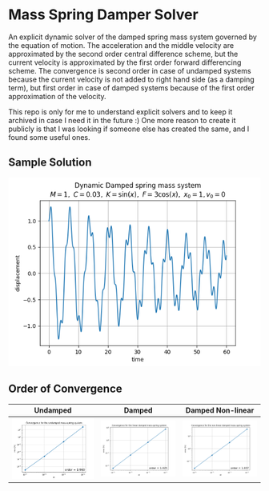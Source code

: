 # Mass Spring Damper Solver

An explicit dynamic solver of the damped spring mass system governed by the equation of motion. The acceleration and the middle velocity are approximated by the second order central difference scheme, but the current velocity is approximated by the first order forward differencing scheme. The convergence is second order in case of undamped systems because the current velocity is not added to right hand side (as a damping term), but first order in case of damped systems because of the first order approximation of the velocity.

This repo is only for me to understand explicit solvers and to keep it archived in case I need it in the future :) One more reason to create it publicly is that I was looking if someone else has created the same, and I found some useful ones.

## Sample Solution

![Figure](figures/sample.png)

## Order of Convergence
Undamped|Damped|Damped Non-linear
:-:|:-:|:-:
![](figures/conv_und.png)|![](figures/conv_d_l.png)|![](figures/conv_d_nnl.png)
